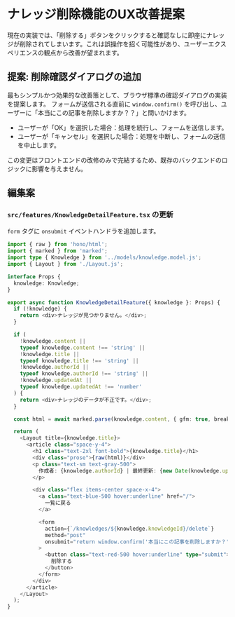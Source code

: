 # ナレッジ削除機能のUX改善提案

現在の実装では、「削除する」ボタンをクリックすると確認なしに即座にナレッジが削除されてしまいます。これは誤操作を招く可能性があり、ユーザーエクスペリエンスの観点から改善が望まれます。

## 提案: 削除確認ダイアログの追加

最もシンプルかつ効果的な改善策として、ブラウザ標準の確認ダイアログの実装を提案します。
フォームが送信される直前に `window.confirm()` を呼び出し、ユーザーに「本当にこの記事を削除しますか？？」と問いかけます。

-   ユーザーが「OK」を選択した場合：処理を続行し、フォームを送信します。
-   ユーザーが「キャンセル」を選択した場合：処理を中断し、フォームの送信を中止します。

この変更はフロントエンドの改修のみで完結するため、既存のバックエンドのロジックに影響を与えません。

## 編集案

### `src/features/KnowledgeDetailFeature.tsx` の更新

`form` タグに `onsubmit` イベントハンドラを追加します。

```typescript
import { raw } from 'hono/html';
import { marked } from 'marked';
import type { Knowledge } from '../models/knowledge.model.js';
import { Layout } from './Layout.js';

interface Props {
  knowledge: Knowledge;
}

export async function KnowledgeDetailFeature({ knowledge }: Props) {
  if (!knowledge) {
    return <div>ナレッジが見つかりません。</div>;
  }

  if (
    !knowledge.content ||
    typeof knowledge.content !== 'string' ||
    !knowledge.title ||
    typeof knowledge.title !== 'string' ||
    !knowledge.authorId ||
    typeof knowledge.authorId !== 'string' ||
    !knowledge.updatedAt ||
    typeof knowledge.updatedAt !== 'number'
  ) {
    return <div>ナレッジのデータが不正です。</div>;
  }

  const html = await marked.parse(knowledge.content, { gfm: true, breaks: true });

  return (
    <Layout title={knowledge.title}>
      <article class="space-y-4">
        <h1 class="text-2xl font-bold">{knowledge.title}</h1>
        <div class="prose">{raw(html)}</div>
        <p class="text-sm text-gray-500">
          作成者: {knowledge.authorId} | 最終更新: {new Date(knowledge.updatedAt * 1000).toLocaleString()}
        </p>

        <div class="flex items-center space-x-4">
          <a class="text-blue-500 hover:underline" href="/">
            一覧に戻る
          </a>

          <form
            action={`/knowledges/${knowledge.knowledgeId}/delete`}
            method="post"
            onsubmit="return window.confirm('本当にこの記事を削除しますか？')"
          >
            <button class="text-red-500 hover:underline" type="submit">
              削除する
            </button>
          </form>
        </div>
      </article>
    </Layout>
  );
}
```
